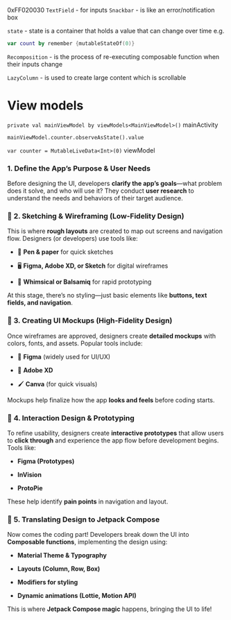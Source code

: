 0xFF020030
`TextField` - for inputs
`Snackbar` - is like an error/notification box

`state` - state is a container that holds a value that can change over time e.g. 

```kotlin
var count by remember {mutableStateOf(0)}
```

`Recomposition` - is the process of re-executing composable function when their inputs change

`LazyColumn` - is used to create large content which is scrollable

# View models

`private val mainViewModel by viewModels<MainViewModel>()` mainActivity

`mainViewModel.counter.observeAsState().value`

`var counter = MutableLiveData<Int>(0)` viewModel




### **1. Define the App’s Purpose & User Needs**

Before designing the UI, developers **clarify the app’s goals**—what problem does it solve, and who will use it? They conduct **user research** to understand the needs and behaviors of their target audience.

### 🔹 **2. Sketching & Wireframing (Low-Fidelity Design)**

This is where **rough layouts** are created to map out screens and navigation flow. Designers (or developers) use tools like:

- 📝 **Pen & paper** for quick sketches
    
- 🖥 **Figma, Adobe XD, or Sketch** for digital wireframes
    
- 📱 **Whimsical or Balsamiq** for rapid prototyping
    

At this stage, there’s no styling—just basic elements like **buttons, text fields, and navigation**.

### 🔹 **3. Creating UI Mockups (High-Fidelity Design)**

Once wireframes are approved, designers create **detailed mockups** with colors, fonts, and assets. Popular tools include:

- 🎨 **Figma** (widely used for UI/UX)
    
- 📐 **Adobe XD**
    
- 🖌 **Canva** (for quick visuals)
    

Mockups help finalize how the app **looks and feels** before coding starts.

### 🔹 **4. Interaction Design & Prototyping**

To refine usability, designers create **interactive prototypes** that allow users to **click through** and experience the app flow before development begins. Tools like:

- **Figma (Prototypes)**
    
- **InVision**
    
- **ProtoPie**
    

These help identify **pain points** in navigation and layout.

### 🔹 **5. Translating Design to Jetpack Compose**

Now comes the coding part! Developers break down the UI into **Composable functions**, implementing the design using:

- **Material Theme & Typography**
    
- **Layouts (Column, Row, Box)**
    
- **Modifiers for styling**
    
- **Dynamic animations (Lottie, Motion API)**
    

This is where **Jetpack Compose magic** happens, bringing the UI to life!